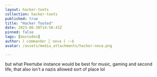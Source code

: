 ```yaml
---
layout: hacker-toots
collection: hacker-toots
published: true
title: "Hacker Tooted"
date: 2023-06-30T14:58:43Z
pinned: false
tags: [mastodon]
author: ⸸ commander ░ nova ⸸ :~$
avatar: /assets/media_attachments/hacker-nova.png

---
```


<p>but what Peertube instance would be best for music, gaming and second life, that also isn&#39;t a nazis allowed sort of place lol</p>


